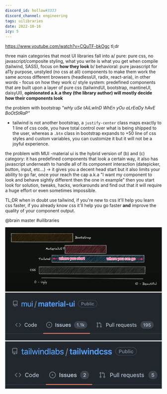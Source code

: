 ```yaml
---
discord_id: hollow#3333
discord_channel: engineering
tags: uilibraries
date: 2022-10-16
icy: 5
---
```


https://www.youtube.com/watch?v=CQuTF-bkOgc
tl;dr

three main categories that most UI libraries fall into
a/ pure:  pure css, no javascript/composite styling, what you write is what you get when compile  (tailwind, SASS), focus on **how they look**
b/ behavioral: pure javascript for a11y purpose, unstyled (no css at all) components to make them work the same across different browsers (headlessUI, radix, react-aria), in other words - focus on how they work
c/ style system: predefined components that are built upon a layer of pure css (tailwindUI, bootstrap, mantineUI, daisyUI), **opinionated a.k.a they (the library author) will mostly decide how their components look**  

the problem with bootstrap
*"wHy uSe tAiLwInD WhEn yOu aLrEaDy hAvE BoOtStRaP"*
- tailwind is not another bootstrap, a `justify-center` class maps exactly to 1 line of css code, you have total control over what is being shipped to the user, whereas a `.btn` class in bootstrap expands to +50 line of css styles and custom variables, you can customize it but it will not be a joyful experience.

the problem with MUI
-material ui is the hybrid version of (b) and (c) category: it has predefined components that look a certain way, it also has javascript underneath to handle all of its component interaction (datepicker, button, input, etc...) -> it gives you a decent head start but it also limits your ability to go far, once your reach the cap a.k.a "I want my component to look and behave sightly different then the one in example" then you start look for solution, tweaks, hacks, workarounds and find out that it will require a huge effort or even sometimes impossible.

TL;DR when in doubt use tailwind, if you're new to css it'll help you learn css faster, if you already know css it'll help you go faster **and** improve the quality of your component output.

@brain master 
#uilibraries

![](assets/202210162154---the-best-of-css-tldr_pasted-image-20221016215600.webp)
![](assets/202210162154---the-best-of-css-tldr_pasted-image-20221016215643.webp)
![](assets/202210162154---the-best-of-css-tldr_pasted-image-20221016215646.webp)